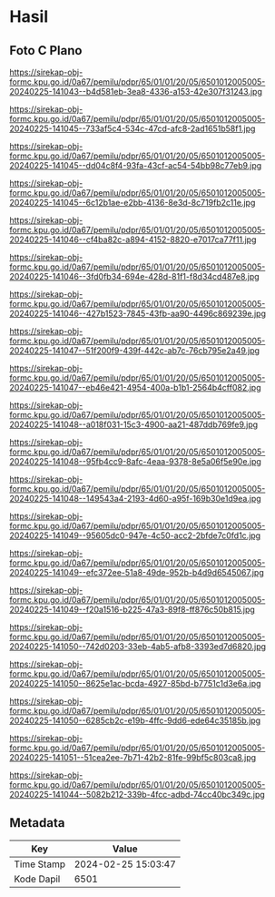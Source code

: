 # Hasil

## Foto C Plano

https://sirekap-obj-formc.kpu.go.id/0a67/pemilu/pdpr/65/01/01/20/05/6501012005005-20240225-141043--b4d581eb-3ea8-4336-a153-42e307f31243.jpg

https://sirekap-obj-formc.kpu.go.id/0a67/pemilu/pdpr/65/01/01/20/05/6501012005005-20240225-141045--733af5c4-534c-47cd-afc8-2ad1651b58f1.jpg

https://sirekap-obj-formc.kpu.go.id/0a67/pemilu/pdpr/65/01/01/20/05/6501012005005-20240225-141045--dd04c8f4-93fa-43cf-ac54-54bb98c77eb9.jpg

https://sirekap-obj-formc.kpu.go.id/0a67/pemilu/pdpr/65/01/01/20/05/6501012005005-20240225-141045--6c12b1ae-e2bb-4136-8e3d-8c719fb2c11e.jpg

https://sirekap-obj-formc.kpu.go.id/0a67/pemilu/pdpr/65/01/01/20/05/6501012005005-20240225-141046--cf4ba82c-a894-4152-8820-e7017ca77f11.jpg

https://sirekap-obj-formc.kpu.go.id/0a67/pemilu/pdpr/65/01/01/20/05/6501012005005-20240225-141046--3fd0fb34-694e-428d-81f1-f8d34cd487e8.jpg

https://sirekap-obj-formc.kpu.go.id/0a67/pemilu/pdpr/65/01/01/20/05/6501012005005-20240225-141046--427b1523-7845-43fb-aa90-4496c869239e.jpg

https://sirekap-obj-formc.kpu.go.id/0a67/pemilu/pdpr/65/01/01/20/05/6501012005005-20240225-141047--51f200f9-439f-442c-ab7c-76cb795e2a49.jpg

https://sirekap-obj-formc.kpu.go.id/0a67/pemilu/pdpr/65/01/01/20/05/6501012005005-20240225-141047--eb46e421-4954-400a-b1b1-2564b4cff082.jpg

https://sirekap-obj-formc.kpu.go.id/0a67/pemilu/pdpr/65/01/01/20/05/6501012005005-20240225-141048--a018f031-15c3-4900-aa21-487ddb769fe9.jpg

https://sirekap-obj-formc.kpu.go.id/0a67/pemilu/pdpr/65/01/01/20/05/6501012005005-20240225-141048--95fb4cc9-8afc-4eaa-9378-8e5a06f5e90e.jpg

https://sirekap-obj-formc.kpu.go.id/0a67/pemilu/pdpr/65/01/01/20/05/6501012005005-20240225-141048--149543a4-2193-4d60-a95f-169b30e1d9ea.jpg

https://sirekap-obj-formc.kpu.go.id/0a67/pemilu/pdpr/65/01/01/20/05/6501012005005-20240225-141049--95605dc0-947e-4c50-acc2-2bfde7c0fd1c.jpg

https://sirekap-obj-formc.kpu.go.id/0a67/pemilu/pdpr/65/01/01/20/05/6501012005005-20240225-141049--efc372ee-51a8-49de-952b-b4d9d6545067.jpg

https://sirekap-obj-formc.kpu.go.id/0a67/pemilu/pdpr/65/01/01/20/05/6501012005005-20240225-141049--f20a1516-b225-47a3-89f8-ff876c50b815.jpg

https://sirekap-obj-formc.kpu.go.id/0a67/pemilu/pdpr/65/01/01/20/05/6501012005005-20240225-141050--742d0203-33eb-4ab5-afb8-3393ed7d6820.jpg

https://sirekap-obj-formc.kpu.go.id/0a67/pemilu/pdpr/65/01/01/20/05/6501012005005-20240225-141050--8625e1ac-bcda-4927-85bd-b7751c1d3e6a.jpg

https://sirekap-obj-formc.kpu.go.id/0a67/pemilu/pdpr/65/01/01/20/05/6501012005005-20240225-141050--6285cb2c-e19b-4ffc-9dd6-ede64c35185b.jpg

https://sirekap-obj-formc.kpu.go.id/0a67/pemilu/pdpr/65/01/01/20/05/6501012005005-20240225-141051--51cea2ee-7b71-42b2-81fe-99bf5c803ca8.jpg

https://sirekap-obj-formc.kpu.go.id/0a67/pemilu/pdpr/65/01/01/20/05/6501012005005-20240225-141044--5082b212-339b-4fcc-adbd-74cc40bc349c.jpg


## Metadata

| Key        | Value               |
| ---------- | ------------------- |
| Time Stamp | 2024-02-25 15:03:47 |
| Kode Dapil | 6501                |



